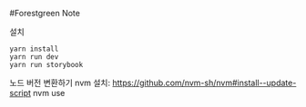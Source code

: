 #Forestgreen Note

설치

```
yarn install
yarn run dev
yarn run storybook
```

노드 버전 변환하기
nvm 설치: https://github.com/nvm-sh/nvm#install--update-script
nvm use
